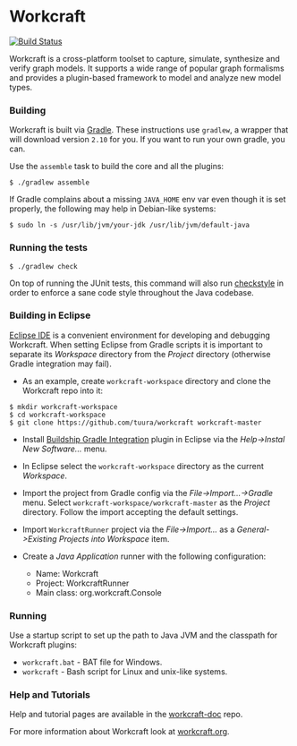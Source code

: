 # Workcraft

[![Build Status](https://travis-ci.org/tuura/workcraft.svg?branch=master)](https://travis-ci.org/tuura/workcraft)

Workcraft is a cross-platform toolset to capture, simulate, synthesize
and verify graph models. It supports a wide range of popular graph
formalisms and provides a plugin-based framework to model and analyze
new model types.

### Building

Workcraft is built via [Gradle](https://gradle.org/). These instructions
use `gradlew`, a wrapper that will download version `2.10` for you. If
you want to run your own gradle, you can.

Use the `assemble` task to build the core and all the plugins:

    $ ./gradlew assemble

If Gradle complains about a missing `JAVA_HOME` env var even though it
is set properly, the following may help in Debian-like systems:

    $ sudo ln -s /usr/lib/jvm/your-jdk /usr/lib/jvm/default-java

### Running the tests

    $ ./gradlew check

On top of running the JUnit tests, this command will also run
[checkstyle](https://github.com/checkstyle/checkstyle) in order to
enforce a sane code style throughout the Java codebase.

### Building in Eclipse

[Eclipse IDE](https://www.eclipse.org/) is a convenient environment for
developing and debugging Workcraft. When setting Eclipse from Gradle
scripts it is important to separate its *Workspace* directory from the
*Project* directory (otherwise Gradle integration may fail).

* As an example, create `workcraft-workspace` directory and clone the Workcraft repo into it:
```
$ mkdir workcraft-workspace
$ cd workcraft-workspace
$ git clone https://github.com/tuura/workcraft workcraft-master
```
* Install [Buildship Gradle Integration](https://marketplace.eclipse.org/content/buildship-gradle-integration)
  plugin in Eclipse via the *Help->Instal New Software...* menu.

* In Eclipse select the `workcraft-workspace` directory as the current
  *Workspace*.

* Import the project from Gradle config via the *File->Import...->Gradle*
  menu. Select `workcraft-workspace/workcraft-master` as the *Project*
  directory. Follow the import accepting the default settings.

* Import `WorkcraftRunner` project via the *File->Import...* as a
  *General->Existing Projects into Workspace* item.

* Create a *Java Application* runner with the following configuration:

  * Name: Workcraft
  * Project: WorkcraftRunner
  * Main class: org.workcraft.Console

### Running

Use a startup script to set up the path to Java JVM and the classpath for Workcraft
plugins:

  * `workcraft.bat` - BAT file for Windows.
  * `workcraft` - Bash script for Linux and unix-like systems.

### Help and Tutorials

Help and tutorial pages are available in the
[workcraft-doc](https://github.com/tuura/workcraft-doc) repo.

For more information about Workcraft look at [workcraft.org](http://workcraft.org/).
